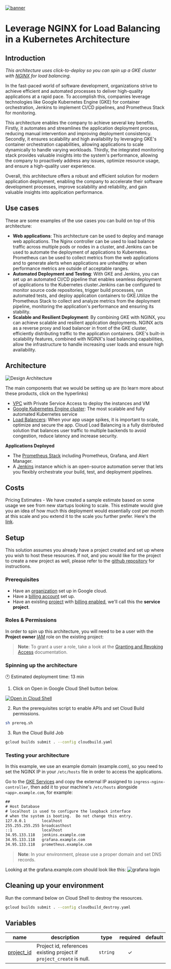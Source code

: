 [![banner](../banner.png)](https://cloud.google.com/?utm_source=github&utm_medium=referral&utm_campaign=GCP&utm_content=packages_repository_banner)

# Leverage NGINX for Load Balancing in a Kubernetes Architecture

## Introduction

_This architecture uses click-to-deploy so you can spin up a GKE cluster with_
[_NGINX_][1] _for load balancing_.

In the fast-paced world of software development, organizations strive to achieve
efficient and automated processes to deliver high-quality applications at a
rapid pace. To accomplish this, companies leverage technologies like Google
Kubernetes Engine (GKE) for container orchestration, Jenkins to implement CI/CD
pipelines, and Prometheus Stack for monitoring.

This architecture enables the company to achieve several key benefits. Firstly,
it automates and streamlines the application deployment process, reducing manual
intervention and improving deployment consistency. Secondly, it ensures
scalability and high availability by leveraging GKE's container orchestration
capabilities, allowing applications to scale dynamically to handle varying
workloads. Thirdly, the integrated monitoring stack provides valuable insights
into the system's performance, allowing the company to proactively address any
issues, optimize resource usage, and ensure a high-quality user experience.

Overall, this architecture offers a robust and efficient solution for modern
application deployment, enabling the company to accelerate their software
development processes, improve scalability and reliability, and gain valuable
insights into application performance.

## Use cases

These are some examples of the use cases you can build on top of this
architecture:

- **Web applications**: This architecture can be used to deploy and manage web
  applications. The Nginx controller can be used to load balance traffic across
  multiple pods or nodes in a cluster, and Jenkins can be used to automate the
  deployment of applications to Kubernetes. Prometheus can be used to collect
  metrics from the web applications and to generate alerts when applications are
  unhealthy or when performance metrics are outside of acceptable ranges.
- **Automated Deployment and Testing**: With GKE and Jenkins, you can set up an
  automated CI/CD pipeline that enables seamless deployment of applications to
  the Kubernetes cluster.Jenkins can be configured to monitor source code
  repositories, trigger build processes, run automated tests, and deploy
  application containers to GKE.Utilize the Prometheus Stack to collect and
  analyze metrics from the deployment pipeline, monitoring the application's
  performance and ensuring its stability.
- **Scalable and Resilient Deployment**: By combining GKE with NGINX, you can
  achieve scalable and resilient application deployments. NGINX acts as a
  reverse proxy and load balancer in front of the GKE cluster, efficiently
  distributing traffic to the application containers. GKE's built-in scalability
  features, combined with NGINX's load balancing capabilities, allow the
  infrastructure to handle increasing user loads and ensure high availability.

## Architecture

![Design Architecture](architecture.png)

The main components that we would be setting up are (to learn more about these
products, click on the hyperlinks)

- [VPC][2] with Private Service Access to deploy the instances and
  VM
- [Google Kubernetes Engine cluster][3]: The most scalable and
  fully automated Kubernetes service
- [Load Balancers][4]: When your app usage spikes, it is important
  to scale, optimize and secure the app. Cloud Load Balancing is a fully
  distributed solution that balances user traffic to multiple backends to avoid
  congestion, reduce latency and increase security.

**Applications Deployed**

- The [Prometheus Stack][5] including Prometheus, Grafana, and Alert
  Manager.
- A [Jenkins][6] instance which is an open-source automation
  server that lets you flexibly orchestrate your build, test, and deployment
  pipelines.

## Costs

Pricing Estimates - We have created a sample estimate based on some usage we see
from new startups looking to scale. This estimate would give you an idea of how
much this deployment would essentially cost per month at this scale and you
extend it to the scale you further prefer. Here's the [link][7].

## Setup

This solution assumes you already have a project created and set up where you
wish to host these resources. If not, and you would like for the project to
create a new project as well, please refer to the [github
repository][8] for instructions.

### Prerequisites

- Have an [organization][9] set up in Google cloud.
- Have a [billing account][10] set up.
- Have an existing [project][11] with [billing
  enabled][12], we'll call this the **service project**.

### Roles & Permissions

In order to spin up this architecture, you will need to be a user with the **Project owner** [IAM][13] role on the existing project:

> __Note__: To grant a user a role, take a look at the [Granting and Revoking Access][14] documentation.

### Spinning up the architecture

:clock1: Estimated deployment time: 13 min

1. Click on Open in Google Cloud Shell button below.

<a href="https://ssh.cloud.google.com/cloudshell/editor?cloudshell_git_repo=https://github.com/GoogleCloudPlatform/click-to-deploy-solutions&cloudshell_workspace=gke-standard-nginx&cloudshell_open_in_editor=terraform/terraform.tfvars&cloudshell_tutorial=tutorial.md" target="_new">
    <img alt="Open in Cloud Shell" src="https://gstatic.com/cloudssh/images/open-btn.svg">
</a>

2. Run the prerequisites script to enable APIs and set Cloud Build permissions.

```bash
sh prereq.sh
```

3. Run the Cloud Build Job

```bash
gcloud builds submit . --config cloudbuild.yaml
```

### Testing your architecture

In this example, we use an example domain (example.com), so you need to set the
NGINX IP in your `/etc/hosts` file in order to access the applications.


Go to the [GKE Services][15] and copy the external IP assigned to `ingress-nginx-controller`, then add it to your machine's `/etc/hosts` alongside `<app>.example.com`, for example:

```txt
##
# Host Database
# localhost is used to configure the loopback interface
# when the system is booting.  Do not change this entry.
127.0.0.1       localhost
255.255.255.255 broadcasthost
::1             localhost
34.95.133.118   jenkins.example.com
34.95.133.118   grafana.example.com
34.95.133.118   prometheus.example.com
```

> __Note__: In your environment, please use a proper domain and set DNS records.

Looking at the grafana.example.com should look like this:
![grafana login][16]

## Cleaning up your environment

Run the command below on Cloud Shell to destroy the resources.

```bash
gcloud builds submit . --config cloudbuild_destroy.yaml
```

<!-- BEGIN TFDOC -->

## Variables

| name | description | type | required | default |
|---|---|:---:|:---:|:---:|
| [project_id](variables.tf#L50) | Project id, references existing project if `project_create` is null. | <code>string</code> | ✓ |  |

<!-- END TFDOC -->

[1]: https://www.nginx.com/
[2]: https://cloud.google.com/vpc
[3]: https://cloud.google.com/kubernetes-engine
[4]: https://cloud.google.com/load-balancing
[5]: https://cloud.google.com/stackdriver/docs/managed-prometheus
[6]: https://cloud.google.com/kubernetes-engine/docs/archive/jenkins-on-kubernetes-engine
[7]: https://cloud.google.com/products/calculator#id=eea97fd1-e561-4e78-9af3-72c263d5fcd9
[8]: https://github.com/GoogleCloudPlatform/click-to-deploy-solutions/tree/main/gke-standard-nginx
[9]: https://cloud.google.com/resource-manager/docs/creating-managing-organization
[10]: https://cloud.google.com/billing/docs/how-to/manage-billing-account
[11]: https://cloud.google.com/resource-manager/docs/creating-managing-projects
[12]: https://cloud.google.com/billing/docs/how-to/modify-project
[13]: https://cloud.google.com/iam
[14]: https://cloud.google.com/iam/docs/granting-changing-revoking-access#grant-single-role
[15]: https://console.cloud.google.com/kubernetes/discovery
[16]: https://github.com/GoogleCloudPlatform/click-to-deploy-solutions/raw/main/gke-standard-nginx/assets/grafana.png
